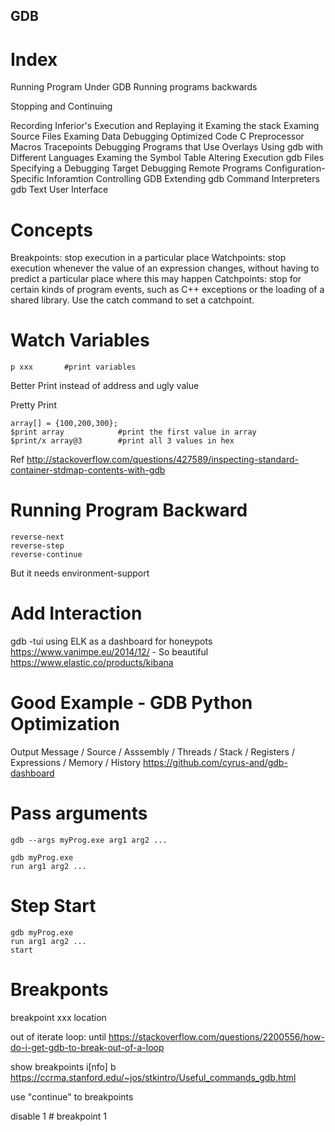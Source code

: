 GDB
---

# Index
Running Program Under GDB
Running programs backwards

Stopping and Continuing

Recording Inferior's Execution and Replaying it
Examing the stack
Examing Source Files
Examing Data
Debugging Optimized Code
C Preprocessor Macros
Tracepoints
Debugging Programs that Use Overlays
Using gdb with Different Languages
Examing the Symbol Table
Altering Execution
gdb Files
Specifying a Debugging Target
Debugging Remote Programs
Configuration-Specific Inforamtion
Controlling GDB
Extending gdb
Command Interpreters
gdb Text User Interface

# Concepts

Breakpoints:
stop execution in a particular place
Watchpoints:
stop execution whenever the value of an expression changes, without having to predict a particular place where this may happen
Catchpoints:
stop for certain kinds of program events, such as C++ exceptions or the loading of a shared library. Use the catch command to set a catchpoint.

# Watch Variables
```
p xxx       #print variables
```
Better Print instead of address and ugly value

Pretty Print

```
array[] = {100,200,300};
$print array            #print the first value in array
$print/x array@3        #print all 3 values in hex
```

Ref <http://stackoverflow.com/questions/427589/inspecting-standard-container-stdmap-contents-with-gdb>

# Running Program Backward
```
reverse-next
reverse-step
reverse-continue
```
But it needs environment-support

# Add Interaction
gdb -tui
using ELK as a dashboard for honeypots
<https://www.vanimpe.eu/2014/12/>   - So beautiful
<https://www.elastic.co/products/kibana>

# Good Example - GDB Python Optimization
Output Message  /   Source      /   Asssembly     /     Threads     /       Stack           /       Registers       /       Expressions     /       Memory  / History
<https://github.com/cyrus-and/gdb-dashboard>

# Pass arguments
```
gdb --args myProg.exe arg1 arg2 ...

gdb myProg.exe
run arg1 arg2 ...
```

# Step Start
```
gdb myProg.exe
run arg1 arg2 ...
start
```

# Breakponts
breakpoint xxx location

out of iterate loop: until
<https://stackoverflow.com/questions/2200556/how-do-i-get-gdb-to-break-out-of-a-loop>

show breakpoints
i[nfo] b
<https://ccrma.stanford.edu/~jos/stkintro/Useful_commands_gdb.html>

use "continue" to breakpoints

disable 1       # breakpoint 1
